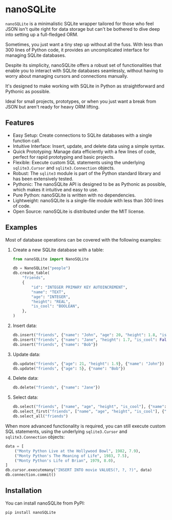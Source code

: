 # nanoSQLite

`nanoSQLite` is a minimalistic SQLite wrapper tailored for those who feel JSON isn't quite right for data storage but
can't be bothered to dive deep into setting up a full-fledged ORM.

Sometimes, you just want a tiny step up without all the fuss.
With less than 300 lines of Python code, it provides an uncomplicated interface for managing SQLite databases.

Despite its simplicity, nanoSQLite offers a robust set of functionalities that enable you to interact with
SQLite databases seamlessly, without having to worry about managing cursors and connections manually.

It's designed to make working with SQLite in Python as straightforward and Pythonic as possible.

Ideal for small projects, prototypes, or when you just want a break from JSON but aren't ready for heavy ORM lifting.

## Features

- Easy Setup: Create connections to SQLite databases with a single function call.
- Intuitive Interface: Insert, update, and delete data using a simple syntax.
- Quick Prototyping: Manage data efficiently with a few lines of code, perfect for rapid prototyping and basic projects.
- Flexible: Execute custom SQL statements using the underlying `sqlite3.Cursor` and `sqlite3.Connection` objects.
- Robust: The `sqlite3` module is part of the Python standard library and has been extensively tested.
- Pythonic: The nanoSQLite API is designed to be as Pythonic as possible, which makes it intuitive and easy to use.
- Pure Python: nanoSQLite is written with no dependencies.
- Lightweight: nanoSQLite is a single-file module with less than 300 lines of code.
- Open Source: nanoSQLite is distributed under the MIT license.

## Examples

Most of database operations can be covered with the following examples:

1. Create a new SQLite database with a table:

    ```python
    from nanoSQLite import NanoSQLite

    db = NanoSQLite("people")
    db.create_table(
        "friends",
        {
            "id": "INTEGER PRIMARY KEY AUTOINCREMENT",
            "name": "TEXT",
            "age": "INTEGER",
            "height": "REAL",
            "is_cool": "BOOLEAN",
        },
    )
    ```

2. Insert data:

    ```python
    db.insert("friends", {"name": "John", "age": 20, "height": 1.8, "is_cool": True})
    db.insert("friends", {"name": "Jane", "height": 1.7, "is_cool": False})
    db.insert("friends", {"name": "Bob"})
    ```

3. Update data:

    ```python
    db.update("friends", {"age": 21, "height": 1.9}, {"name": "John"})
    db.update("friends", {"age": 5}, {"name": "Bob"})
    ```

4. Delete data:

    ```python
    db.delete("friends", {"name": "Jane"})
    ```

5. Select data:

    ```python
    db.select("friends", ["name", "age", "height", "is_cool"], {"name": "Bob"})
    db.select_first("friends", ["name", "age", "height", "is_cool"], {"name": "Bob"})
    db.select_all("friends")
    ```

When more advanced functionality is required, you can still execute custom SQL statements,
using the underlying `sqlite3.Cursor` and `sqlite3.Connection` objects:

```python
data = [
    ("Monty Python Live at the Hollywood Bowl", 1982, 7.9),
    ("Monty Python's The Meaning of Life", 1983, 7.5),
    ("Monty Python's Life of Brian", 1979, 8.0),
]
db.cursor.executemany("INSERT INTO movie VALUES(?, ?, ?)", data)
db.connection.commit()
```

## Installation

You can install nanoSQLite from PyPI:

```bash
pip install nanoSQLite
```
